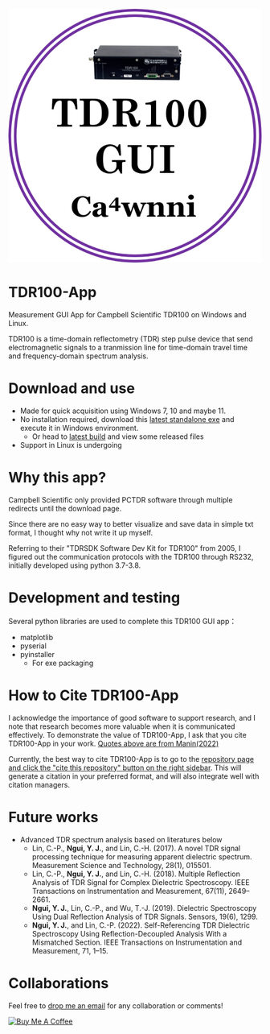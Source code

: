 <p align="center">
<img src=./logo/tdr100_app.png>
</p>

# TDR100-App
Measurement GUI App for Campbell Scientific TDR100 on Windows and Linux.

TDR100 is a time-domain reflectometry (TDR) step pulse device that send electromagnetic signals to a tranmission line for time-domain travel time and frequency-domain spectrum analysis. 

# Download and use
- Made for quick acquisition using Windows 7, 10 and maybe 11.
- No installation required, download this [latest standalone exe](v1.0.1/tdr100_app.exe) and execute it in Windows environment.
	- Or head to [latest build](v1.0.1) and view some released files
- Support in Linux is undergoing

# Why this app?
Campbell Scientific only provided PCTDR software through multiple redirects until the download page. 

Since there are no easy way to better visualize and save data in simple txt format, I thought why not write it up myself.

Referring to their "TDRSDK Software Dev Kit for TDR100" from 2005, I figured out the communication protocols with the TDR100 through RS232, initially developed using python 3.7-3.8.

# Development and testing
Several python libraries are used to complete this TDR100 GUI app：
- matplotlib
- pyserial
- pyinstaller
	- For exe packaging

# How to Cite TDR100-App
I acknowledge the importance of good software to support research, and I note that research becomes more valuable when it is communicated effectively. To demonstrate the value of TDR100-App, I ask that you cite TDR100-App in your work. 
[Quotes above are from Manin(2022)](https://github.com/ManimCommunity/manim)

Currently, the best way to cite TDR100-App is to go to the [repository page and click the "cite this repository" button on the right sidebar](https://github.com/flyercarol/tdr100). This will generate a citation in your preferred format, and will also integrate well with citation managers.

# Future works
- Advanced TDR spectrum analysis based on literatures below
  - Lin, C.-P., **Ngui, Y. J.**, and Lin, C.-H. (2017). A novel TDR signal processing technique for measuring apparent dielectric spectrum. Measurement Science and Technology, 28(1), 015501.
  - Lin, C.-P., **Ngui, Y. J.**, and Lin, C.-H. (2018). Multiple Reflection Analysis of TDR Signal for Complex Dielectric Spectroscopy. IEEE Transactions on Instrumentation and Measurement, 67(11), 2649–2661.
  - **Ngui, Y. J.**, Lin, C.-P., and Wu, T.-J. (2019). Dielectric Spectroscopy Using Dual Reflection Analysis of TDR Signals. Sensors, 19(6), 1299.
  - **Ngui, Y. J.**, and Lin, C.-P. (2022). Self-Referencing TDR Dielectric Spectroscopy Using Reflection-Decoupled Analysis With a Mismatched Section. IEEE Transactions on Instrumentation and Measurement, 71, 1–15.

# Collaborations
Feel free to <a href='mailto:yinjeh.ngui@gmail.com'>drop me an email</a> for any collaboration or comments!


<a href="https://www.buymeacoffee.com/flyercarol" target="_blank"><img src="https://cdn.buymeacoffee.com/buttons/default-orange.png" alt="Buy Me A Coffee" height="41" width="174"></a>


